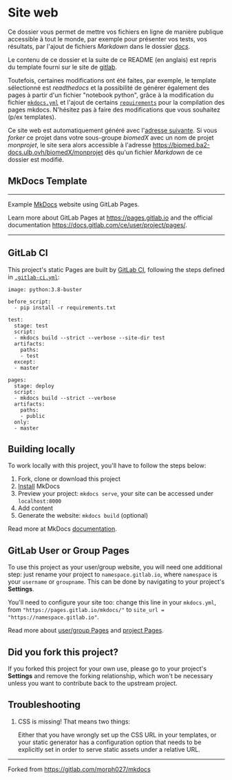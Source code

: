 # Site web 

Ce dossier vous permet de mettre vos fichiers en ligne de manière publique accessible à tout le monde, par exemple pour présenter vos tests, vos résultats, par l'ajout de fichiers _Markdown_ dans le dossier _[docs](docs/)_.

Le contenu de ce dossier et la suite de ce README (en anglais) est repris du template fourni sur le site de [gitlab](https://gitlab.com/pages/mkdocs). 

Toutefois, certaines modifications ont été faites, par exemple, le template sélectionné est _readthedocs_ et la possibilité de générer également des pages à partir d'un fichier "notebook python", grâce à la modification du fichier [`mkdocs.yml`](mkdocs.yml) et l'ajout de certains [`requirements`](../www_requirements.txt) pour la compilation des pages mkdocs. N'hésitez pas à faire des modifications que vous souhaitez (p/ex templates).

Ce site web est automatiquement généré avec l'[adresse suivante](https://biomed.ba2-docs.ulb.ovh/tomographie/). Si vous _forker_ ce projet dans votre sous-groupe _biomedX_ avec un nom de projet _monprojet_, le site sera alors accessible à l'adresse https://biomed.ba2-docs.ulb.ovh/biomedX/monprojet dès qu'un fichier _Markdown_ de ce dossier est modifié.


## MkDocs Template

---

Example [MkDocs] website using GitLab Pages.

Learn more about GitLab Pages at https://pages.gitlab.io and the official
documentation https://docs.gitlab.com/ce/user/project/pages/.

---

## GitLab CI

This project's static Pages are built by [GitLab CI][ci], following the steps
defined in [`.gitlab-ci.yml`](.gitlab-ci.yml):

```
image: python:3.8-buster

before_script:
  - pip install -r requirements.txt

test:
  stage: test
  script:
  - mkdocs build --strict --verbose --site-dir test
  artifacts:
    paths:
    - test
  except:
  - master

pages:
  stage: deploy
  script:
  - mkdocs build --strict --verbose
  artifacts:
    paths:
    - public
  only:
  - master
```

## Building locally

To work locally with this project, you'll have to follow the steps below:

1. Fork, clone or download this project
1. [Install][] MkDocs
1. Preview your project: `mkdocs serve`,
   your site can be accessed under `localhost:8000`
1. Add content
1. Generate the website: `mkdocs build` (optional)

Read more at MkDocs [documentation][].

## GitLab User or Group Pages

To use this project as your user/group website, you will need one additional
step: just rename your project to `namespace.gitlab.io`, where `namespace` is
your `username` or `groupname`. This can be done by navigating to your
project's **Settings**.

You'll need to configure your site too: change this line
in your `mkdocs.yml`, from `"https://pages.gitlab.io/mkdocs/"` to
`site_url = "https://namespace.gitlab.io"`.

Read more about [user/group Pages][userpages] and [project Pages][projpages].

## Did you fork this project?

If you forked this project for your own use, please go to your project's
**Settings** and remove the forking relationship, which won't be necessary
unless you want to contribute back to the upstream project.

## Troubleshooting

1. CSS is missing! That means two things:

    Either that you have wrongly set up the CSS URL in your templates, or
    your static generator has a configuration option that needs to be explicitly
    set in order to serve static assets under a relative URL.

[ci]: https://about.gitlab.com/gitlab-ci/
[mkdocs]: http://www.mkdocs.org
[install]: http://www.mkdocs.org/#installation
[documentation]: http://www.mkdocs.org
[userpages]: https://docs.gitlab.com/ce/user/project/pages/introduction.html#user-or-group-pages
[projpages]: https://docs.gitlab.com/ce/user/project/pages/introduction.html#project-pages

---

Forked from https://gitlab.com/morph027/mkdocs
